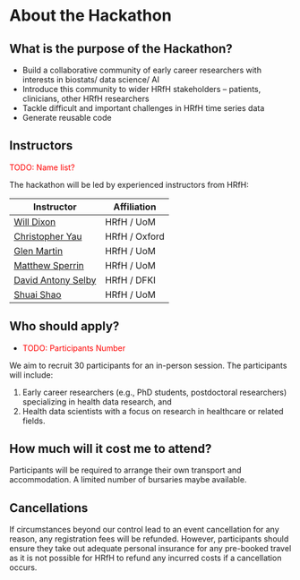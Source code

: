 # About the Hackathon

## What is the purpose of the Hackathon?

- Build a collaborative community of early career researchers with interests in biostats/ data science/ AI
- Introduce this community to wider HRfH stakeholders – patients, clinicians, other HRfH researchers
- Tackle difficult and important challenges in HRfH time series data
- Generate reusable code

## Instructors

<span style="color:red">TODO: Name list?</span>

The hackathon will be led by experienced instructors from HRfH:

| Instructor                                                      | Affiliation   |
|-----------------------------------------------------------------|---------------|
| [Will Dixon](https://www.linkedin.com/in/will-dixon-8686094a/)  | HRfH / UoM    |
| [Christopher Yau](https://www.bdi.ox.ac.uk/Team/christopher-yau)  | HRfH / Oxford |
| [Glen Martin]()  | HRfH / UoM    |
| [Matthew Sperrin]()  | HRfH / UoM    |
| [David Antony Selby]()  | HRfH / DFKI    |
| [Shuai Shao](https://www.linkedin.com/in/shuai-shao-b632b3b6/)  | HRfH / UoM    |


## Who should apply?

- <span style="color:red">TODO: Participants Number</span>

We aim to recruit 30 participants for an in-person session. The participants will include:

1. Early career researchers (e.g., PhD students, postdoctoral researchers) specializing in health data research, and
2. Health data scientists with a focus on research in healthcare or related fields.


## How much will it cost me to attend?

Participants will be required to arrange their own transport and accommodation. A limited number of bursaries maybe available.

## Cancellations

If circumstances beyond our control lead to an event cancellation for any reason, any registration fees will be refunded. However, participants should ensure they take out adequate personal insurance for any pre-booked travel as it is not possible for HRfH to refund any incurred costs if a cancellation occurs.
